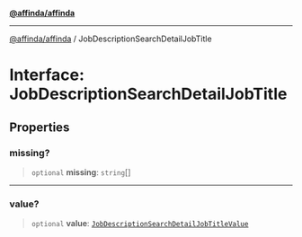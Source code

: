 [**@affinda/affinda**](../README.md)

***

[@affinda/affinda](../globals.md) / JobDescriptionSearchDetailJobTitle

# Interface: JobDescriptionSearchDetailJobTitle

## Properties

### missing?

> `optional` **missing**: `string`[]

***

### value?

> `optional` **value**: [`JobDescriptionSearchDetailJobTitleValue`](JobDescriptionSearchDetailJobTitleValue.md)
